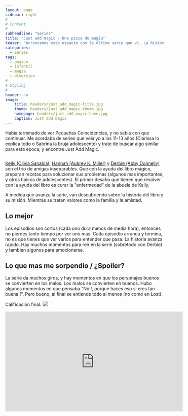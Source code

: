 ```yaml
---
layout: page
sidebar: right
#
# Content
#
subheadline: "Series"
title: "Just add magic - Una pizca de magia"
teaser: "Arrancamos este espacio con la última serie que vi. La historia es entorno a tres amigas que encuentran un libro de cocina, pero no un libro cualquiera, si no un libro mágico. Cada receta es un hechizo, y cada hechizo trae un efecto secundario. Ellas tendran que usar la mágia para solucionar problemas y proteger el libro, ya que son sus nuevas protectoras."
categories:
  - Series
tags:
  - amazon
  - infantil
  - magia
  - diversion
#
# Styling
#
header: no
image:
    title: headers/just_add_magic-title.jpg
    thumb: headers/just_add_magic-thumb.jpg
    homepage: headers/just_add_magic-home.jpg
    caption: Just add magic
---
```

Habia terminado de ver Pequeñas Coincidencias, y no sabia con que continuar. Me acordaba de series que veia yo a los 11-13 años (Clarissa lo explica todo o Sabrina la bruja adolescente) y trate de buscar algo similar para esta epoca, y encontre Just Add Magic.

<img src="https://images-na.ssl-images-amazon.com/images/I/91nPsdjwmXL._RI_.jpg" alt="">

<a href="https://www.instagram.com/oliviasanabia" target="_blank">Kelly (Olivia Sanabia)</a>, <a href="https://www.instagram.com/officialaubreymiller" target="_blank">Hannah (Aubrey K. Miller)</a> y <a href="https://www.instagram.com/abigail.donnelly" target="_blank">Derbie (Abby Donnelly)</a> son el trio de amigas inseparables. Que con la ayuda del libro mágico, preparan recetas para solucionar sus problemas (algunos mas importantes, y otros tipicos de adolescentes). El primer desafío que tienen que resolver con la ayuda del libro es curar la "enfermedad" de la abuela de Kelly.

A medida que avanza la serie, van descubriendo sobre la historia del libro y su misión. Mientras se tratan valores como la familia y la amistad.

## Lo mejor
Los episodios son cortos (cada uno dura menos de media hora), entonces no pierdes tanto tiempo por ver uno mas. Cada episodio arranca y termina, no es que tienes que ver varios para entender que pasa. La historia avanza rapido. Hay muchos momentos para reir en la serie (sobretodo con Derbie) y tambien algunos para emocionarse.

## Lo que mas me sorpendio / ¿Spoiler?
La serie da muchos giros, y hay momentos en que los personajes buenos se convierten en los malos. Los malos se convierten en buenos. Hubo algunos momentos en que pensaba "No!!, porque haces eso si eres tan buena!!". Pero bueno, al final se entiende todo al menos (no como en Lost).


Calificación final:
<img src="{{ '/images/4_estrellas.png'  }}" />

<iframe width="560" height="315" src="https://www.youtube.com/embed/OlcanLMBwpM" title="YouTube video player" frameborder="0" allow="accelerometer; autoplay; clipboard-write; encrypted-media; gyroscope; picture-in-picture" allowfullscreen></iframe>
